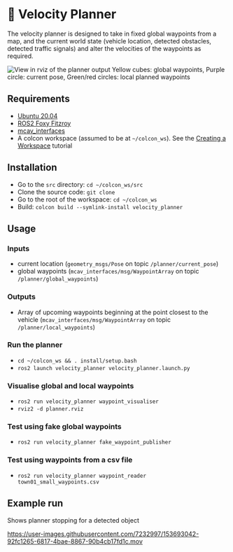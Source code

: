 # 🧶 Velocity Planner
The velocity planner is designed to take in fixed global waypoints from a map, and the current world state (vehicle location, detected obstacles, detected traffic signals) and alter the velocities of the waypoints as required.

![View in rviz of the planner output](screenshots/velocity_planner.png)
Yellow cubes: global waypoints, Purple circle: current pose, Green/red circles: local planned waypoints

## Requirements

- [Ubuntu 20.04](https://ubuntu.com/download/desktop)
- [ROS2 Foxy Fitzroy](https://docs.ros.org/en/foxy/Installation.html)
- [mcav_interfaces](https://github.com/Monash-Connected-Autonomous-Vehicle/mcav_interfaces)
- A colcon workspace (assumed to be at `~/colcon_ws`). See the [Creating a Workspace](https://docs.ros.org/en/foxy/Tutorials/Workspace/Creating-A-Workspace.html) tutorial

## Installation

- Go to the `src` directory: `cd ~/colcon_ws/src`
- Clone the source code: `git clone `
- Go to the root of the workspace: `cd ~/colcon_ws`
- Build: `colcon build --symlink-install velocity_planner`

## Usage
### Inputs
- current location (`geometry_msgs/Pose` on topic `/planner/current_pose`)
- global waypoints (`mcav_interfaces/msg/WaypointArray` on topic `/planner/global_waypoints`)

### Outputs
- Array of upcoming waypoints beginning at the point closest to the vehicle (`mcav_interfaces/msg/WaypointArray` on topic `/planner/local_waypoints`)
### Run the planner
- `cd ~/colcon_ws && . install/setup.bash`
- `ros2 launch velocity_planner velocity_planner.launch.py`

### Visualise global and local waypoints
- `ros2 run velocity_planner waypoint_visualiser`
- `rviz2 -d planner.rviz`

### Test using fake global waypoints
- `ros2 run velocity_planner fake_waypoint_publisher`

### Test using waypoints from a csv file
- `ros2 run velocity_planner waypoint_reader town01_small_waypoints.csv`

## Example run 
Shows planner stopping for a detected object

https://user-images.githubusercontent.com/7232997/153693042-92fc1265-6817-4bae-8867-90b4cb17fd1c.mov

